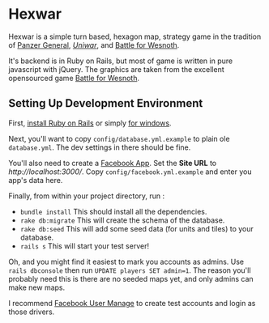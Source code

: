 Hexwar
======

Hexwar is a simple turn based, hexagon map, strategy game in the tradition of [Panzer
General](http://en.wikipedia.org/wiki/Panzer_General), [*Uniwar*](http://uniwar.com),
and [Battle for Wesnoth](www.wesnoth.org).

It's backend is in Ruby on Rails, but most of game is written in pure javascript 
with jQuery. The graphics are taken from the excellent opensourced game 
[Battle for Wesnoth](http://svn.wesnoth.org/).

Setting Up Development Environment
----------------------------------

First, [install Ruby on Rails](http://guides.rubyonrails.org/getting_started.html)
or simply [for windows](http://railsinstaller.org/).

Next, you'll want to copy `config/database.yml.example` to plain ole `database.yml`.
The dev settings in there should be fine.

You'll also need to create a [Facebook App](https://developers.facebook.com/apps).  Set
the **Site URL** to *http://localhost:3000/*.  Copy `config/facebook.yml.example` and 
enter you app's data here.

Finally, from within your project directory, run :

 *   `bundle install` This should install all the dependencies.
 *   `rake db:migrate` This will create the schema of the database.
 *   `rake db:seed` This will add some seed data (for units and tiles) to your database.
 *   `rails s` This will start your test server!

Oh, and you might find it easiest to mark you accounts as admins. Use `rails dbconsole`
then run `UPDATE players SET admin=1`.  The reason you'll probably need this is there
are no seeded maps yet, and only admins can make new maps.

I recommend [Facebook User Manage](https://github.com/rdohms/facebook-testuser-manager) 
to create test accounts and login as those drivers.

